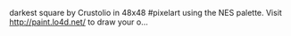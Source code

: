 darkest square by Crustolio in 48x48 #pixelart using the NES palette. Visit http://paint.lo4d.net/ to draw your o… 